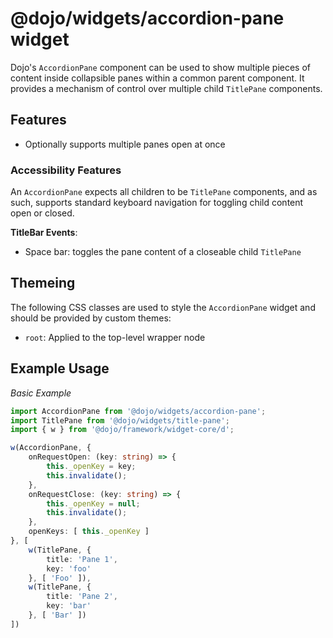 # @dojo/widgets/accordion-pane widget

Dojo's `AccordionPane` component can be used to show multiple pieces of content inside collapsible panes within a common parent component. It provides a mechanism of control over multiple child `TitlePane` components.

## Features

- Optionally supports multiple panes open at once

### Accessibility Features

An `AccordionPane` expects all children to be `TitlePane` components, and as such, supports standard keyboard navigation for toggling child content open or closed.

**TitleBar Events**:

- Space bar: toggles the pane content of a closeable child `TitlePane`

## Themeing

The following CSS classes are used to style the `AccordionPane` widget and should be provided by custom themes:

- `root`: Applied to the top-level wrapper node

## Example Usage

*Basic Example*
```typescript
import AccordionPane from '@dojo/widgets/accordion-pane';
import TitlePane from '@dojo/widgets/title-pane';
import { w } from '@dojo/framework/widget-core/d';

w(AccordionPane, {
	onRequestOpen: (key: string) => {
		this._openKey = key;
		this.invalidate();
	},
	onRequestClose: (key: string) => {
		this._openKey = null;
		this.invalidate();
	},
	openKeys: [ this._openKey ]
}, [
	w(TitlePane, {
		title: 'Pane 1',
		key: 'foo'
	}, [ 'Foo' ]),
	w(TitlePane, {
		title: 'Pane 2',
		key: 'bar'
	}, [ 'Bar' ])
])
```

